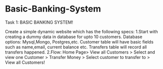 # Basic-Banking-System
Task 1: BASIC BANKING SYSTEM!

Create a simple dynamic website which has the following specs:
1.Start with creating a dummy data in database for upto 10 customers. Database options: Mysql,Mongo, Postgres,etc. Customer table will have basic fields such as name,email, current balance etc. Transfers table will record all transfers happened.
2.Flow: Home Page> View all Customers > Select and view one Customer > Transfer Money > Select customer to transfer to > View all Customers!
